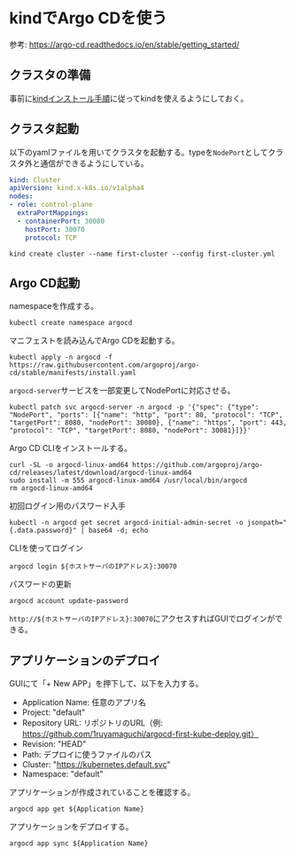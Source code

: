 # kindでArgo CDを使う
参考: https://argo-cd.readthedocs.io/en/stable/getting_started/

## クラスタの準備
事前に[kindインストール手順](kind%E3%82%A4%E3%83%B3%E3%82%B9%E3%83%88%E3%83%BC%E3%83%AB%E6%89%8B%E9%A0%86.md)に従ってkindを使えるようにしておく。

## クラスタ起動
以下のyamlファイルを用いてクラスタを起動する。typeを`NodePort`としてクラスタ外と通信ができるようにしている。
```first-cluster.yaml
kind: Cluster
apiVersion: kind.x-k8s.io/v1alpha4
nodes:
- role: control-plane
  extraPortMappings:
  - containerPort: 30080
    hostPort: 30070
    protocol: TCP
```

```
kind create cluster --name first-cluster --config first-cluster.yml
```

## Argo CD起動
namespaceを作成する。
```
kubectl create namespace argocd
```

マニフェストを読み込んでArgo CDを起動する。
```
kubectl apply -n argocd -f https://raw.githubusercontent.com/argoproj/argo-cd/stable/manifests/install.yaml
```

`argocd-server`サービスを一部変更してNodePortに対応させる。
```
kubectl patch svc argocd-server -n argocd -p '{"spec": {"type": "NodePort", "ports": [{"name": "http", "port": 80, "protocol": "TCP", "targetPort": 8080, "nodePort": 30080}, {"name": "https", "port": 443, "protocol": "TCP", "targetPort": 8080, "nodePort": 30081}]}}'
```

Argo CD CLIをインストールする。
```
curl -SL -o argocd-linux-amd64 https://github.com/argoproj/argo-cd/releases/latest/download/argocd-linux-amd64
sudo install -m 555 argocd-linux-amd64 /usr/local/bin/argocd
rm argocd-linux-amd64
```

初回ログイン用のパスワード入手
```
kubectl -n argocd get secret argocd-initial-admin-secret -o jsonpath="{.data.password}" | base64 -d; echo
```

CLIを使ってログイン
```
argocd login ${ホストサーバのIPアドレス}:30070
```

パスワードの更新
```
argocd account update-password
```

`http://${ホストサーバのIPアドレス}:30070`にアクセスすればGUIでログインができる。

## アプリケーションのデプロイ
GUIにて「+ New APP」を押下して、以下を入力する。
- Application Name: 任意のアプリ名
- Project: "default"
- Repository URL: リポジトリのURL（例: https://github.com/1ruyamaguchi/argocd-first-kube-deploy.git）
- Revision: "HEAD"
- Path: デプロイに使うファイルのパス
- Cluster: "https://kubernetes.default.svc"
- Namespace: "default"

アプリケーションが作成されていることを確認する。
```
argocd app get ${Application Name}
```

アプリケーションをデプロイする。
```
argocd app sync ${Application Name}
```